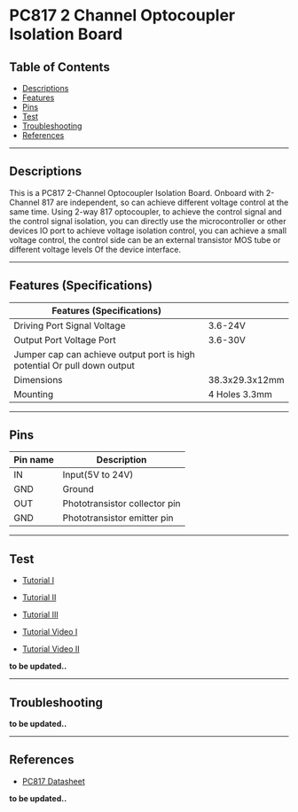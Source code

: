 # PC817 2 Channel Optocoupler Isolation Board

## Table of Contents

-   [Descriptions](#descriptions)
-   [Features](#features)
-   [Pins](#pins)
-   [Test](#test)
-   [Troubleshooting](#troubleshooting)
-   [References](#references)

---

## Descriptions

This is a PC817 2-Channel Optocoupler Isolation Board. Onboard with 2-Channel 817 are independent, so can achieve different voltage control at the same time. Using 2-way 817 optocoupler, to achieve the control signal and the control signal isolation, you can directly use the microcontroller or other devices IO port to achieve voltage isolation control, you can achieve a small voltage control, the control side can be an external transistor MOS tube or different voltage levels Of the device interface.

---

## Features (Specifications)

| Features (Specifications)                                                |                |
| ------------------------------------------------------------------------ | -------------- |
| Driving Port Signal Voltage                                              | 3.6-24V        |
| Output Port Voltage Port                                                 | 3.6-30V        |
| Jumper cap can achieve output port is high potential Or pull down output |                |
| Dimensions                                                               | 38.3x29.3x12mm |
| Mounting                                                                 | 4 Holes 3.3mm  |

---

## Pins

| Pin name | Description                   |
| -------- | ----------------------------- |
| IN       | Input(5V to 24V)              |
| GND      | Ground                        |
| OUT      | Phototransistor collector pin |
| GND      | Phototransistor emitter pin   |

---

## Test

-   [Tutorial I](https://bit.ly/3ddpg2F)
-   [Tutorial II](https://bit.ly/3mIWquk)
-   [Tutorial III](https://bit.ly/3scz8Or)

-   [Tutorial Video I](https://youtu.be/3AVHqV_xASQ)
-   [Tutorial Video II](https://www.youtube.com/watch?v=dD4r5I7h4Xg)

**to be updated..**

---

## Troubleshooting

**to be updated..**

---

## References

-   [PC817 Datasheet](https://bit.ly/2OOnifS)

**to be updated..**
